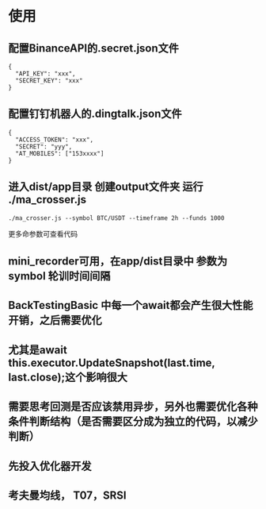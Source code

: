# 使用
## 配置BinanceAPI的.secret.json文件
```
{
  "API_KEY": "xxx",
  "SECRET_KEY": "xxx"
}
```
## 配置钉钉机器人的.dingtalk.json文件
```
{
  "ACCESS_TOKEN": "xxx",
  "SECRET": "yyy",
  "AT_MOBILES": ["153xxxx"]
}
```
## 进入dist/app目录 创建output文件夹 运行 ./ma_crosser.js
```
./ma_crosser.js --symbol BTC/USDT --timeframe 2h --funds 1000
```
更多命参数可查看代码

## mini_recorder可用，在app/dist目录中 参数为 symbol 轮训时间间隔


## BackTestingBasic 中每一个await都会产生很大性能开销，之后需要优化
## 尤其是await this.executor.UpdateSnapshot(last.time, last.close);这个影响很大
## 需要思考回测是否应该禁用异步，另外也需要优化各种条件判断结构（是否需要区分成为独立的代码，以减少判断）

## 先投入优化器开发

## 考夫曼均线， T07，SRSI
